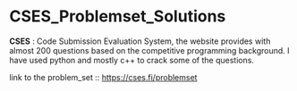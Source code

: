 # CSES_Problemset_Solutions

**CSES** : Code Submission Evaluation System, the website provides with almost 200 questions based on the competitive programming background. I have used python and mostly c++ to crack some of the questions.

link to the problem_set :: https://cses.fi/problemset
